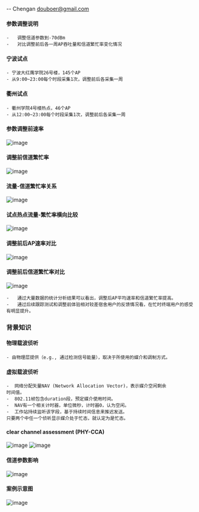  
-- Chengan douboer@gmail.com
 
#### 参数调整说明
```
-	调整信道参数到-70dBm
-	对比调整前后各一周AP吞吐量和信道繁忙率变化情况
```

#### 宁波试点
```
- 宁波大红鹰学院26号楼，145个AP
- 从9:00~23:00每个时段采集1次，调整前后各采集一周
```
#### 衢州试点
```
- 衢州学院4号楼热点，46个AP
- 从12:00~23:00每个时段采集1次，调整前后各采集一周
```
 
#### 参数调整前速率
![image](https://github.com/douboer/netoptimize/blob/master/docs/imgs/image019.jpg)
 
 
#### 调整前信道繁忙率
![image](https://github.com/douboer/netoptimize/blob/master/docs/imgs/image021.jpg)
 
 
#### 流量-信道繁忙率关系
![image](https://github.com/douboer/netoptimize/blob/master/docs/imgs/image023.jpg)
 
 
#### 试点热点流量-繁忙率横向比较
![image](https://github.com/douboer/netoptimize/blob/master/docs/imgs/image025.jpg)
 
 
#### 调整前后AP速率对比
![image](https://github.com/douboer/netoptimize/blob/master/docs/imgs/image027.jpg)
 
 
#### 调整前后信道繁忙率对比
![image](https://github.com/douboer/netoptimize/blob/master/docs/imgs/image029.jpg)
 
```
-	通过大量数据的统计分析结果可以看出，调整后AP平均速率和信道繁忙率提高。
-	通过后续跟踪测试和调整前体验相对较差宿舍用户的反馈情况看，在忙时终端用户的感受有明显提升。
```


### 背景知识
#### 物理载波侦听
```
- 由物理层提供（e.g., 通过检测信号能量），取决于所使用的媒介和调制方式。
```

#### 虚拟载波侦听
```
-  网络分配矢量NAV (Network Allocation Vector)，表示媒介空闲剩余
时间值。
-  802.11帧包含duration段，预定媒介使用时间。
-  NAV有一个相关计时器，单位微秒，计时器0，认为空闲。
-  工作站持续监听该字段，基于持续时间信息来推迟发送。
只要两个中任一个侦听显示媒介处于忙态，就认定为是忙态。
```

#### clear channel assessment (PHY-CCA)
![image](https://github.com/douboer/netoptimize/blob/master/docs/imgs/image009.jpg)
![image](https://github.com/douboer/netoptimize/blob/master/docs/imgs/image012.jpg)
 

#### 信道参数影响
![image](https://github.com/douboer/netoptimize/blob/master/docs/imgs/image013.jpg)
 
 
#### 案例示意图
![image](https://github.com/douboer/netoptimize/blob/master/docs/imgs/image015.jpg)
